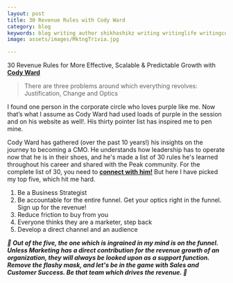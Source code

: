 ```yaml
---
layout: post
title: 30 Revenue Rules with Cody Ward
category: blog
keywords: blog writing author shikhashikz writing writinglife writingcommunity dailyblogpost dailyblogpostchallenge marketing abm
image: assets/images/MktngTrivia.jpg

---
```

30 Revenue Rules for More Effective, Scalable & Predictable Growth with **[Cody Ward](https://www.linkedin.com/in/codyward/)**

>There are three problems around which everything revolves: Justification, Change and Optics
>

I found one person in the corporate circle who loves purple like me. Now that’s what I assume as Cody Ward had used loads of purple in the session and on his website as well!. His thirty pointer list has inspired me to pen mine.

Cody Ward has gathered (over the past 10 years!) his insights on the journey to becoming a CMO. He understands how leadership has to operate now that he is in their shoes, and he's made a list of 30 rules he's learned throughout his career and shared with the Peak community. For the complete list of 30, you need to **[connect with him!](https://www.linkedin.com/in/codyward/)** But here I have picked my top five, which hit me hard.

1.	Be a Business Strategist
2.	Be accountable for the entire funnel. Get your optics right in the funnel. Sign up for the revenue!
3.	Reduce friction to buy from you
4.	Everyone thinks they are a marketer, step back
5.	Develop a direct channel and an audience

***💯 Out of the five, the one which is ingrained in my mind is on the funnel. Unless Marketing has a direct contribution for the revenue growth of an organization, they will always be looked upon as a support function. Remove the flashy mask, and let's be in the game with Sales and Customer Success. Be that team which drives the revenue. 💯***
